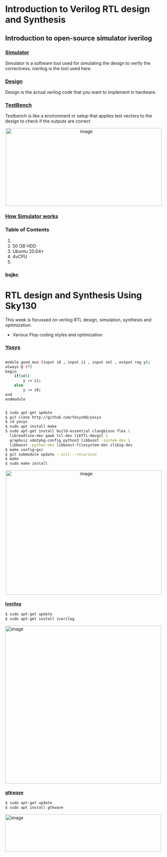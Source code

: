 # Introduction to Verilog RTL design and Synthesis

## Introduction to open-source simulator iverilog

### <ins>**Simulator**</ins>
Simulator is a software tool used for simulating the design to verify the correctness.
iverilog is the tool used here.

### <ins>**Design**</ins>
Design is the actual verilog code that you want to implement in hardware.

### <ins>**TestBench**</ins>
Testbench is like a environment or setup that applies test vectors to the design to check if the outputs are correct  

<div align="center">
  <img width="500" height="250" alt="image" src="https://github.com/user-attachments/assets/8e3b10b0-b200-4537-88ea-540e064f83fb" />
</div>

### <ins>**How Simulator works**</ins>
### 
### **Table of Contents**
  1. 
  2. 50 GB HDD
  3. Ubuntu 20.04+
  4. 4vCPU
  5. 
### **bsjkc**
# RTL design and Synthesis Using Sky130

This week is focussed on verilog RTL design, simulation, synthesis and optimization.


  - Various Flop coding styles and optimization
### <ins>**Yosys**</ins>
```bash

module good_mux (input i0 , input i1 , input sel , output reg y);
always @ (*)
begin
	if(sel)
		y <= i1;
	else 
		y <= i0;
end
endmodule


$ sudo apt-get update
$ git clone http://github.com/YosysHQ/yosys
$ cd yosys
$ sudo apt install make
$ sudo apt-get install build-essential clangbison flex \
  libreadline-dev gawk tcl-dev libffi-devgit \
  graphviz xdotpkg-config python3 libboost -system-dev \
  libboost -python-dev libboost-filesystem-dev zlib1g-dev
$ make config-gcc
$ git submodule update --init --recursive
$ make
$ sudo make install
```
<div align="center">
  <img width="500" height="400" alt="image" src="https://github.com/user-attachments/assets/d471ae7a-2fab-47b1-9ccb-a5ac5bff32be" />
</div>

#### <ins>**Iverilog**</ins>
```bash
$ sudo apt-get update
$ sudo apt-get install iverilog
```
<img width="500" height="507" alt="image" src="https://github.com/user-attachments/assets/f168cc2f-e880-4a99-8838-d3a68cd9760a" />

#### <ins>**gtkwave**</ins>
```bash
$ sudo apt-get update
$ sudo apt install gtkwave
```
<img width="500" height="120" alt="image" src="https://github.com/user-attachments/assets/6b95cca0-fdb1-4407-b8f6-1b6ad72bb8ce" />
